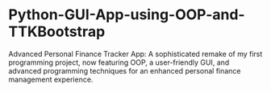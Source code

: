 # Python-GUI-App-using-OOP-and-TTKBootstrap
Advanced Personal Finance Tracker App: A sophisticated remake of my first programming project, now featuring OOP, a user-friendly GUI, and advanced programming techniques for an enhanced personal finance management experience.
